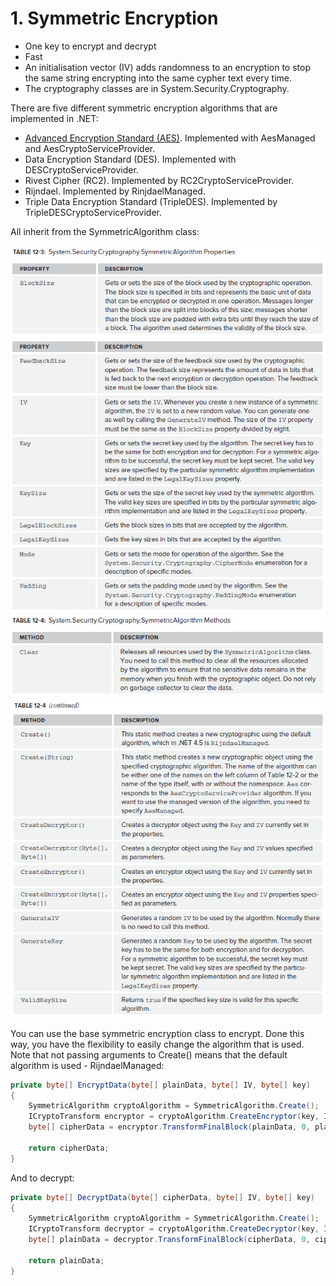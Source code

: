 # 1\. Symmetric Encryption

- One key to encrypt and decrypt
- Fast
- An initialisation vector (IV) adds randomness to an encryption to stop the same string encrypting into the same cypher text every time.
- The cryptography classes are in System.Security.Cryptography.



There are five different symmetric encryption algorithms that are implemented in .NET:

- [Advanced Encryption Standard (AES)](2.%20Advanced%20Encryption%20Standard%20%28AES%29.md). Implemented with AesManaged and AesCryptoServiceProvider.
- Data Encryption Standard (DES). Implemented with DESCryptoServiceProvider.
- Rivest Cipher (RC2). Implemented by RC2CryptoServiceProvider.
- Rijndael. Implemented by RinjdaelManaged.
- Triple Data Encryption Standard (TripleDES). Implemented by TripleDESCryptoServiceProvider.



All inherit from the SymmetricAlgorithm class:

![Symmetric1](../media/SymmetricEncryption1.png)
![Symmetric2](../media/SymmetricEncryption2.png)
![Symmetric3](../media/SymmetricEncryption3.png)
![Symmetric4](../media/SymmetricEncryption4.png)


You can use the base symmetric encryption class to encrypt. Done this way, you have the flexibility to easily change the algorithm that is used. Note that not passing arguments to Create() means that the default algorithm is used - RijndaelManaged:

```csharp
private byte[] EncryptData(byte[] plainData, byte[] IV, byte[] key)
{
    SymmetricAlgorithm cryptoAlgorithm = SymmetricAlgorithm.Create();
    ICryptoTransform encryptor = cryptoAlgorithm.CreateEncryptor(key, IV);
    byte[] cipherData = encryptor.TransformFinalBlock(plainData, 0, plainData.Length);

    return cipherData;
}
```

And to decrypt:

```csharp
private byte[] DecryptData(byte[] cipherData, byte[] IV, byte[] key)
{
    SymmetricAlgorithm cryptoAlgorithm = SymmetricAlgorithm.Create();
    ICryptoTransform decryptor = cryptoAlgorithm.CreateDecryptor(key, IV);
    byte[] plainData = decryptor.TransformFinalBlock(cipherData, 0, cipherData.Length);

    return plainData;
}
```
<!--stackedit_data:
eyJoaXN0b3J5IjpbLTg3NjcyMzU2MSwtMTI2MDU3NTcwOSwtMT
Q4MTc4NDg0Nl19
-->